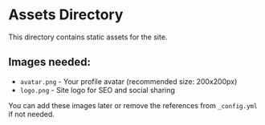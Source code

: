 # Assets Directory

This directory contains static assets for the site.

## Images needed:
- `avatar.png` - Your profile avatar (recommended size: 200x200px)
- `logo.png` - Site logo for SEO and social sharing

You can add these images later or remove the references from `_config.yml` if not needed.
